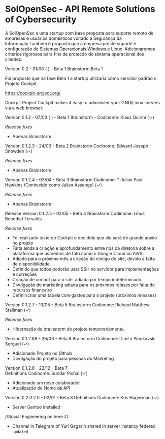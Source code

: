 # SolOpenSec - API Remote Solutions of Cybersecurity 

A SolOpenSec é uma startup com base proposta para suporte remoto de empresas e usuários domésticos voltado a Segurança da Informação.Também é proposto que a empresa preste suporte e configuração de Sistemas Operacionais Windows e Linux. Adicionaremos critérios rigorosos para fins de proteção do sistema operacional dos clientes.

Version 0.2 - 01/03 ( ) - Beta 1 Brainstorm Beta 1 

Foi proposto que na fase Beta 1 a startup utilizaria como servidor padrão o Projeto Cockpit. 


https://cockpit-project.org/

Cockpit Project 
Cockpit makes it easy to administer your GNU/Linux servers via a web browser. 

Version 0.1.2 - 07/03 ( ) - Beta 1 Brainstorm - Codinome:  Klaus Quirini  (✓) 
 
 *Release fixes*   
 - Apenas Brainstorm 


Version 0.1.2.3  - 24/03  - Beta 2 Brainstorm 
Codinome: Edward Joseph Snowden (✓) 
 
 *Release fixes*   
 - Apenas Brainstorm
 
 

Version 0.1.2.4 - 03/04  - Beta 3 Brainstorm 
Codinome: * Julian Paul Hawkins  (Conhecido como Julian Assange) (✓)

*Release fixes*   
 - Apenas Brainstorm


Release Version 0.1.2.5 - 02/05 - Beta 4  Brainstorm 
Codinome: Linus Benedict Torvalds 

*Release fixes* 

* Foi realizado teste do Cockpit e decidido que ele será de grande auxíio no projeto 
* Falta ainda a criação e aprofundamento entre nós da diretoria sobre a plataforma que usaremos de fato como o Google Cloud ou AWS. 
* Adiado para o próximo mês a criação do código do site, devido a falta de disponibilidade. 
* Definido que todos poderão usar SSH no servidor para implementações e correções 
* Criação de um bot para o site, adiada por tempo indeterminado. 
* Divulgação do marketing adiada para os próximos relases por falta de recursos financeiro
* Definir/criar uma tabela com gastos para o projeto (próximos releases) 


Version 0.1.2.7 - 13/05 - Beta 5 
Brainstorm 
Codinome:  Richard Matthew Stallman (✓)

*Release fixes* 
 - Hibernação de brainstorm do projeto temporariamente. 
 
 
 Version 0.1.2.88 - 26/06 - Beta 6 
 Brainstorm 
 Codinome: Dimitri Pinokovski Serguei (✓)
 
 - Adicionado Projeto no Github 
 - Divulgação do projeto para pessoas do Marketing
 
 Version 0.1.2.8 - 22/12 - Beta 7  
 Definitions 
 Codinome: Sundar Pichai (✓) 
 
  - Adicionado um novo colaborador 
  - Atualização de Nome da API 
  

Version 0.2.0.2.0 - 03/01 - Beta 8 
Definitions 
Codinome: Kris Hagerman (✓) 

- Server Gentoo installed 

//Social Engineering on here :D 


- Channel in Telegram of Yuri Gagarin shared in server instancy federed 
 <code>updated</code>



